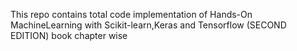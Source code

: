 This repo contains total code implementation of Hands-On MachineLearning with Scikit-learn,Keras and Tensorflow (SECOND EDITION) book chapter wise
